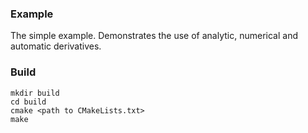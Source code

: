 ### Example

The simple example. Demonstrates the use of analytic, numerical and automatic derivatives.

### Build
```
mkdir build
cd build
cmake <path to CMakeLists.txt>
make
```
